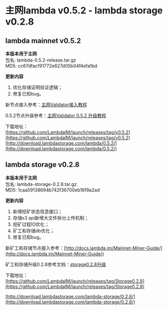# 主网lambda v0.5.2 - lambda storage v0.2.8

## lambda mainnet v0.5.2

**本版本用于主网**    
包名: lambda-0.5.2-release.tar.gz   
MD5: cc67dfacf91772e627d05b04f4efa1bd  

**更新内容**   
1. 优化存储证明验证逻辑；  
2. 修复已知bug。  


新节点接入参考：[主网Validator接入教程](http://docs.lambda.im/Mainnet-Validator-Guide/)   

0.5.2节点升级参考：[主网Validator 0.5.2 升级教程](http://docs.lambda.im/Mainnet-Validator-Upgrade-Guide/)

下载地址：  
[https://github.com/LambdaIM/launch/releases/tag/v0.5.2](https://github.com/LambdaIM/launch/releases/tag/v0.5.2)  
[http://download.lambdastorage.com/lambda/0.5.2/](http://download.lambdastorage.com/lambda/0.5.2/)

## lambda storage v0.2.8

**本版本用于主网**    
包名: lambda-storage-0.2.8.tar.gz  
MD5: 1caa59138694b742f36700eb16f9a2ad

**更新内容**   
1. 新增挖矿状态信息接口；
2. 存储s3 api新增大文件拆分上传机制；
3. 挖矿过程IO优化；
4. 矿工和存储db优化；
5. 修复已知bug。   


新矿工和存储节点接入参考：[http://docs.lambda.im/Mainnet-Miner-Guide/](http://docs.lambda.im/Mainnet-Miner-Guide/)   

矿工和存储升级0.2.8参考文档：[storage0.2.8升级](http://docs.lambda.im/Mainnet-Store-Upgrade/)  

下载地址：   
[https://github.com/LambdaIM/launch/releases/tag/Storage0.2.8](https://github.com/LambdaIM/launch/releases/tag/Storage0.2.8)

[http://download.lambdastorage.com/lambda-storage/0.2.8/](http://download.lambdastorage.com/lambda-storage/0.2.8/)